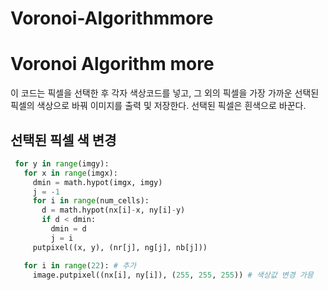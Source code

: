 # Voronoi-Algorithmmore
# Voronoi Algorithm more
 이 코드는 픽셀을 선택한 후 각자 색상코드를 넣고, 그 외의 픽셀을 가장 가까운 선택된 픽셀의 색상으로 바꿔 이미지를 출력 및 저장한다. 선택된 픽셀은 흰색으로 바꾼다.

 ## 선택된 픽셀 색 변경
 ```python
  for y in range(imgy):
    for x in range(imgx):
      dmin = math.hypot(imgx, imgy)
      j = -1
      for i in range(num_cells):
        d = math.hypot(nx[i]-x, ny[i]-y)
        if d < dmin:
          dmin = d
          j = i
      putpixel((x, y), (nr[j], ng[j], nb[j]))

    for i in range(22): # 추가
      image.putpixel((nx[i], ny[i]), (255, 255, 255)) # 색상값 변경 가믕
```
